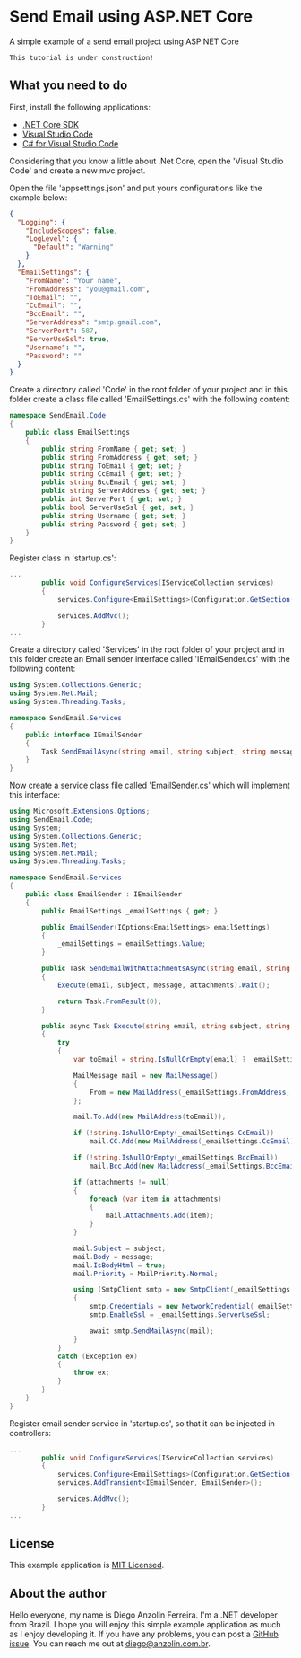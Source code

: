 # Send Email using ASP.NET Core
A simple example of a send email project using ASP.NET Core

```
This tutorial is under construction!
```


What you need to do
-------------------

First, install the following applications:
- [.NET Core SDK](https://www.microsoft.com/net/download/core)
- [Visual Studio Code](https://code.visualstudio.com/)
- [C# for Visual Studio Code](https://marketplace.visualstudio.com/items?itemName=ms-vscode.csharp)

Considering that you know a little about .Net Core, open the 'Visual Studio Code' and create a new mvc project.

Open the file 'appsettings.json' and put yours configurations like the example below:

```json
{
  "Logging": {
    "IncludeScopes": false,
    "LogLevel": {
      "Default": "Warning"
    }
  },
  "EmailSettings": {
    "FromName": "Your name",
    "FromAddress": "you@gmail.com",
    "ToEmail": "",
    "CcEmail": "",
    "BccEmail": "",
    "ServerAddress": "smtp.gmail.com",
    "ServerPort": 587,
    "ServerUseSsl": true,
    "Username": "",
    "Password": ""
  }
}
```

Create a directory called 'Code' in the root folder of your project and in this folder create a class file called 'EmailSettings.cs' with the following content:

```csharp
namespace SendEmail.Code
{
    public class EmailSettings
    {
        public string FromName { get; set; }
        public string FromAddress { get; set; }
        public string ToEmail { get; set; }
        public string CcEmail { get; set; }
        public string BccEmail { get; set; }
        public string ServerAddress { get; set; }
        public int ServerPort { get; set; }
        public bool ServerUseSsl { get; set; }
        public string Username { get; set; }
        public string Password { get; set; }
    }
}
```

Register class in 'startup.cs':

```csharp
...
        public void ConfigureServices(IServiceCollection services)
        {
            services.Configure<EmailSettings>(Configuration.GetSection("EmailSettings"));

            services.AddMvc();
        }
...
```

Create a directory called 'Services' in the root folder of your project and in this folder create an Email sender interface called 'IEmailSender.cs' with the following content:

```csharp
using System.Collections.Generic;
using System.Net.Mail;
using System.Threading.Tasks;

namespace SendEmail.Services
{
    public interface IEmailSender
    {
        Task SendEmailAsync(string email, string subject, string message, List<Attachment> attachments);
    }
}
```

Now create a service class file called 'EmailSender.cs' which will implement this interface:

```csharp
using Microsoft.Extensions.Options;
using SendEmail.Code;
using System;
using System.Collections.Generic;
using System.Net;
using System.Net.Mail;
using System.Threading.Tasks;

namespace SendEmail.Services
{
    public class EmailSender : IEmailSender
    {
        public EmailSettings _emailSettings { get; }

        public EmailSender(IOptions<EmailSettings> emailSettings)
        {
            _emailSettings = emailSettings.Value;
        }

        public Task SendEmailWithAttachmentsAsync(string email, string subject, string message, List<Attachment> attachments)
        {
            Execute(email, subject, message, attachments).Wait();

            return Task.FromResult(0);
        }

        public async Task Execute(string email, string subject, string message, List<Attachment> attachments)
        {
            try
            {
                var toEmail = string.IsNullOrEmpty(email) ? _emailSettings.ToEmail : email;

                MailMessage mail = new MailMessage()
                {
                    From = new MailAddress(_emailSettings.FromAddress, _emailSettings.FromName)
                };

                mail.To.Add(new MailAddress(toEmail));

                if (!string.IsNullOrEmpty(_emailSettings.CcEmail))
                    mail.CC.Add(new MailAddress(_emailSettings.CcEmail));

                if (!string.IsNullOrEmpty(_emailSettings.BccEmail))
                    mail.Bcc.Add(new MailAddress(_emailSettings.BccEmail));

                if (attachments != null)
                {
                    foreach (var item in attachments)
                    {
                        mail.Attachments.Add(item);
                    }
                }

                mail.Subject = subject;
                mail.Body = message;
                mail.IsBodyHtml = true;
                mail.Priority = MailPriority.Normal;

                using (SmtpClient smtp = new SmtpClient(_emailSettings.ServerAddress, _emailSettings.ServerPort))
                {
                    smtp.Credentials = new NetworkCredential(_emailSettings.Username, _emailSettings.Password);
                    smtp.EnableSsl = _emailSettings.ServerUseSsl;

                    await smtp.SendMailAsync(mail);
                }
            }
            catch (Exception ex)
            {
                throw ex;
            }
        }
    }
}
```

Register email sender service in 'startup.cs', so that it can be injected in controllers:

```csharp
...
        public void ConfigureServices(IServiceCollection services)
        {
            services.Configure<EmailSettings>(Configuration.GetSection("EmailSettings"));
            services.AddTransient<IEmailSender, EmailSender>();

            services.AddMvc();
        }
...
```


License
-------

This example application is [MIT Licensed](https://github.com/anzolin/AspNetCoreSendEmail/blob/master/LICENSE).


About the author
----------------

Hello everyone, my name is Diego Anzolin Ferreira. I'm a .NET developer from Brazil. I hope you will enjoy this simple example application as much as I enjoy developing it. If you have any problems, you can post a [GitHub issue](https://github.com/anzolin/AspNetCoreSendEmail/issues). You can reach me out at diego@anzolin.com.br.
